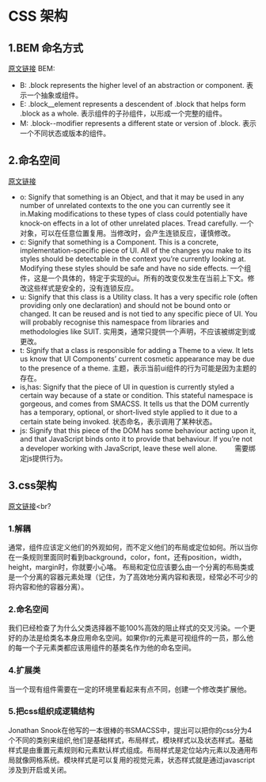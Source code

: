 # CSS 架构
## 1.BEM 命名方式
[原文链接](https://csswizardry.com/2013/01/mindbemding-getting-your-head-round-bem-syntax/)
    BEM:
* B: .block represents the higher level of an abstraction or component.
         表示一个抽象或组件。
* E: .block__element represents a descendent of .block that helps form .block as a whole.
         表示组件的子孙组件，以形成一个完整的组件。
* M: .block--modifier represents a different state or version of .block.
         表示一个不同状态或版本的组件。
## 2.命名空间
[原文链接](https://csswizardry.com/2015/03/more-transparent-ui-code-with-namespaces/)
* o: Signify that something is an Object, and that it may be used in any number of unrelated 
         contexts to the one you can currently see it in.Making modifications to these types of class
         could potentially have knock-on effects in a lot of other unrelated places. Tread carefully.
         一个对象，可以在任意位置复用。当修改时，会产生连锁反应，谨慎修改。
* c: Signify that something is a Component. This is a concrete, implementation-specific piece of UI. 
         All of the changes you make to its styles should be detectable in the context you’re currently looking at.
         Modifying these styles should be safe and have no side effects.
         一个组件，这是一个具体的，特定于实现的ui。所有的改变仅发生在当前上下文。修改这些样式是安全的，没有连锁反应。
* u: Signify that this class is a Utility class. It has a very specific role (often providing only one declaration) 
         and should not be bound onto or changed. It can be reused and is not tied to any specific piece of UI. 
         You will probably recognise this namespace from libraries and methodologies like SUIT.
         实用类，通常只提供一个声明，不应该被绑定到或更改。
* t: Signify that a class is responsible for adding a Theme to a view. It lets us know that UI Components’ 
         current cosmetic appearance may be due to the presence of a theme.
         主题，表示当前ui组件的行为可能是因为主题的存在。
* is,has: Signify that the piece of UI in question is currently styled a certain way because of a state or condition. 
         This stateful namespace is gorgeous, and comes from SMACSS. It tells us that the DOM currently has a temporary,
         optional, or short-lived style applied to it due to a certain state being invoked.
         状态命名，表示调用了某种状态。
* js: Signify that this piece of the DOM has some behaviour acting upon it, and that JavaScript binds onto it to provide that behaviour.
         If you’re not a developer working with JavaScript, leave these well alone.
         需要绑定js提供行为。
## 3.css架构
[原文链接](https://www.w3cplus.com/css/css-architecture.html)<br?
### 1.解耦
  通常，组件应该定义他们的外观如何，而不定义他们的布局或定位如何。所以当你在一条规则里面同时看到background，color，font，还有position，width，height，margin时，你就要小心咯。
  布局和定位应该要么由一个分离的布局类或是一个分离的容器元素处理（记住，为了高效地分离内容和表现，经常必不可少的将内容和他的容器分离）。
### 2.命名空间
  我们已经检查了为什么父类选择器不能100%高效的阻止样式的交叉污染。一个更好的办法是给类名本身应用命名空间。如果你r的元素是可视组件的一员，那么他的每一个子元素类都应该用组件的基类名作为他的命名空间。
### 4.扩展类
  当一个现有组件需要在一定的环境里看起来有点不同，创建一个修改类扩展他。
### 5.把css组织成逻辑结构
  Jonathan Snook在他写的一本很棒的书SMACSS中，提出可以把你的css分为4个不同的类别来组织,他们是基础样式，布局样式，模块样式以及状态样式。基础样式是由重置元素规则和元素默认样式组成。布局样式是定位站内元素以及通用布局就像网格系统。模块样式是可以复用的视觉元素，状态样式就是通过javascript涉及到开启或关闭。
